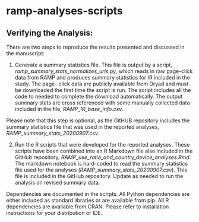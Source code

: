 # ramp-analyses-scripts

## Verifying the Analysis:

There are two steps to reproduce the results presented and discussed in the manuscript:

1. Generate a summary statistics file. This file is output by a script, *ramp_summary_stats_normalizes_urls.py*, 
which reads in raw page-click data from RAMP and produces summary statistics for IR included in the study. The page-
click data are publicly available from Dryad and must be downloaded the first time the script is run. The script includes
all the code to needed to complete the download automatically. The output
summary stats are cross referenced with some manually collected data included in the file, *RAMP_IR_base_info.csv*. 

Please note that this step is optional, as the GitHUB repository includes the summary statistics file that was used in the
reported analyses, *RAMP_summary_stats_20200907.csv*.

2. Run the R scripts that were developed for the reported analyses. These scripts have been combined into an R Markdown
file also included in the GitHub repository, *RAMP_use_ratio_and_country_device_analyses.Rmd*. The markdown notebook is hard-coded to read the summary statistics file used for the analyses (*RAMP_summary_stats_20200907.csv*). This file is included in the GitHub repository. Update as needed to run the analysis on revised summary data.

Dependencies are documented in the scripts. All Python dependencies are either included as standard libraries or are available from pip. All R dependencies are available from CRAN. Please refer to installation instructions for your distribution or IDE.

